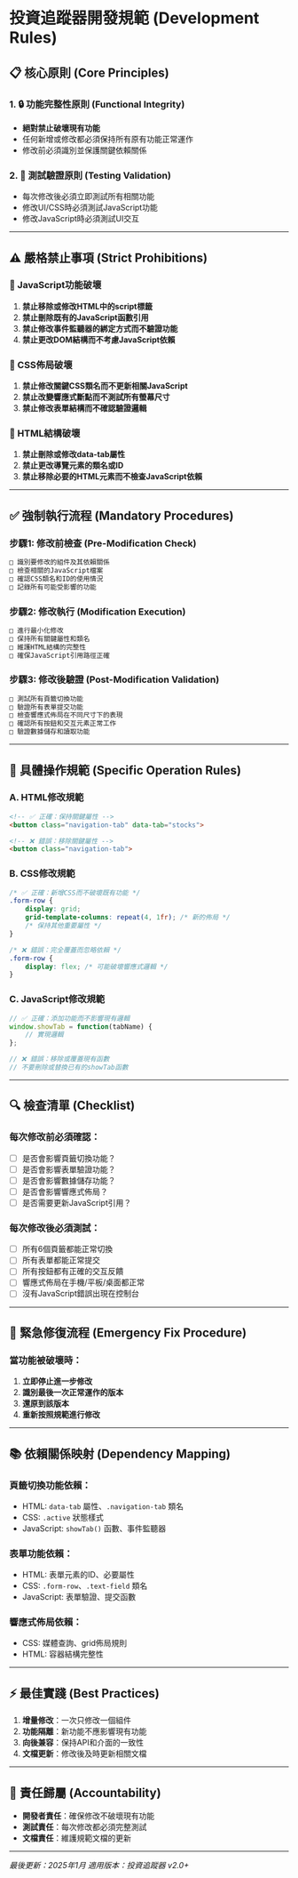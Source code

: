 # 投資追蹤器開發規範 (Development Rules)

## 📋 核心原則 (Core Principles)

### 1. 🔒 功能完整性原則 (Functional Integrity)
- **絕對禁止破壞現有功能**
- 任何新增或修改都必須保持所有原有功能正常運作
- 修改前必須識別並保護關鍵依賴關係

### 2. 🧪 測試驗證原則 (Testing Validation)
- 每次修改後必須立即測試所有相關功能
- 修改UI/CSS時必須測試JavaScript功能
- 修改JavaScript時必須測試UI交互

---

## ⚠️ 嚴格禁止事項 (Strict Prohibitions)

### 🚫 JavaScript功能破壞
1. **禁止移除或修改HTML中的script標籤**
2. **禁止刪除既有的JavaScript函數引用**
3. **禁止修改事件監聽器的綁定方式而不驗證功能**
4. **禁止更改DOM結構而不考慮JavaScript依賴**

### 🚫 CSS佈局破壞
1. **禁止修改關鍵CSS類名而不更新相關JavaScript**
2. **禁止改變響應式斷點而不測試所有螢幕尺寸**
3. **禁止修改表單結構而不確認驗證邏輯**

### 🚫 HTML結構破壞
1. **禁止刪除或修改data-tab屬性**
2. **禁止更改導覽元素的類名或ID**
3. **禁止移除必要的HTML元素而不檢查JavaScript依賴**

---

## ✅ 強制執行流程 (Mandatory Procedures)

### 步驟1: 修改前檢查 (Pre-Modification Check)
```markdown
□ 識別要修改的組件及其依賴關係
□ 檢查相關的JavaScript檔案
□ 確認CSS類名和ID的使用情況
□ 記錄所有可能受影響的功能
```

### 步驟2: 修改執行 (Modification Execution)
```markdown
□ 進行最小化修改
□ 保持所有關鍵屬性和類名
□ 維護HTML結構的完整性
□ 確保JavaScript引用路徑正確
```

### 步驟3: 修改後驗證 (Post-Modification Validation)
```markdown
□ 測試所有頁籤切換功能
□ 驗證所有表單提交功能
□ 檢查響應式佈局在不同尺寸下的表現
□ 確認所有按鈕和交互元素正常工作
□ 驗證數據儲存和讀取功能
```

---

## 📝 具體操作規範 (Specific Operation Rules)

### A. HTML修改規範
```html
<!-- ✅ 正確：保持關鍵屬性 -->
<button class="navigation-tab" data-tab="stocks">

<!-- ❌ 錯誤：移除關鍵屬性 -->
<button class="navigation-tab">
```

### B. CSS修改規範
```css
/* ✅ 正確：新增CSS而不破壞既有功能 */
.form-row {
    display: grid;
    grid-template-columns: repeat(4, 1fr); /* 新的佈局 */
    /* 保持其他重要屬性 */
}

/* ❌ 錯誤：完全覆蓋而忽略依賴 */
.form-row {
    display: flex; /* 可能破壞響應式邏輯 */
}
```

### C. JavaScript修改規範
```javascript
// ✅ 正確：添加功能而不影響現有邏輯
window.showTab = function(tabName) {
    // 實現邏輯
};

// ❌ 錯誤：移除或覆蓋現有函數
// 不要刪除或替換已有的showTab函數
```

---

## 🔍 檢查清單 (Checklist)

### 每次修改前必須確認：
- [ ] 是否會影響頁籤切換功能？
- [ ] 是否會影響表單驗證功能？
- [ ] 是否會影響數據儲存功能？
- [ ] 是否會影響響應式佈局？
- [ ] 是否需要更新JavaScript引用？

### 每次修改後必須測試：
- [ ] 所有6個頁籤都能正常切換
- [ ] 所有表單都能正常提交
- [ ] 所有按鈕都有正確的交互反饋
- [ ] 響應式佈局在手機/平板/桌面都正常
- [ ] 沒有JavaScript錯誤出現在控制台

---

## 🚨 緊急修復流程 (Emergency Fix Procedure)

### 當功能被破壞時：
1. **立即停止進一步修改**
2. **識別最後一次正常運作的版本**
3. **還原到該版本**
4. **重新按照規範進行修改**

---

## 📚 依賴關係映射 (Dependency Mapping)

### 頁籤切換功能依賴：
- HTML: `data-tab` 屬性、`.navigation-tab` 類名
- CSS: `.active` 狀態樣式
- JavaScript: `showTab()` 函數、事件監聽器

### 表單功能依賴：
- HTML: 表單元素的ID、必要屬性
- CSS: `.form-row`、`.text-field` 類名
- JavaScript: 表單驗證、提交函數

### 響應式佈局依賴：
- CSS: 媒體查詢、grid佈局規則
- HTML: 容器結構完整性

---

## ⚡ 最佳實踐 (Best Practices)

1. **增量修改**：一次只修改一個組件
2. **功能隔離**：新功能不應影響現有功能
3. **向後兼容**：保持API和介面的一致性
4. **文檔更新**：修改後及時更新相關文檔

---

## 🎯 責任歸屬 (Accountability)

- **開發者責任**：確保修改不破壞現有功能
- **測試責任**：每次修改都必須完整測試
- **文檔責任**：維護規範文檔的更新

---

*最後更新：2025年1月*
*適用版本：投資追蹤器 v2.0+* 